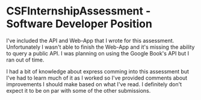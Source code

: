# CSFInternshipAssessment - Software Developer Position

I've included the API and Web-App that I wrote for this assessment. Unfortunately I wasn't able to finish the Web-App and 
it's missing the ability to query a public API. I was planning on using the Google Book's API but I ran out of time.

I had a bit of knowledge about express comming into this assessment but I've had to learn much of it as I worked so I've provided comments about 
improvements I should make based on what I've read. I definitely don't expect it to be on par with some of the other submissions.
